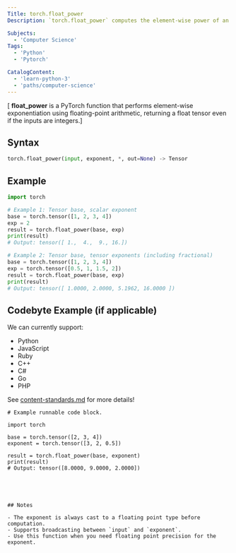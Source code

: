 ```yaml
---
Title: torch.float_power
Description: `torch.float_power` computes the element-wise power of an input tensor to a given exponent, always casting the exponent to a floating point type before the operation. This function is particularly useful when working with fractional exponents or when floating point precision is required.

Subjects: 
  - 'Computer Science'
Tags:
  - 'Python'
  - 'Pytorch'

CatalogContent: 
  - 'learn-python-3'
  - 'paths/computer-science'
---
```


[ **float_power** is a PyTorch function that performs element-wise exponentiation using floating-point arithmetic, returning a float tensor even if the inputs are integers.]

## Syntax

```python
torch.float_power(input, exponent, *, out=None) -> Tensor
```

## Example

```python
import torch

# Example 1: Tensor base, scalar exponent
base = torch.tensor([1, 2, 3, 4])
exp = 2
result = torch.float_power(base, exp)
print(result)
# Output: tensor([ 1.,  4.,  9., 16.])

# Example 2: Tensor base, tensor exponents (including fractional)
base = torch.tensor([1, 2, 3, 4])
exp = torch.tensor([0.5, 1, 1.5, 2])
result = torch.float_power(base, exp)
print(result)
# Output: tensor([ 1.0000, 2.0000, 5.1962, 16.0000 ])
```


## Codebyte Example (if applicable)

We can currently support:

- Python
- JavaScript
- Ruby
- C++
- C#
- Go
- PHP

See [content-standards.md](https://github.com/Codecademy/docs/blob/main/documentation/content-standards.md) for more details!

```codebyte/js
# Example runnable code block.

import torch

base = torch.tensor([2, 3, 4])
exponent = torch.tensor([3, 2, 0.5])

result = torch.float_power(base, exponent)
print(result)
# Output: tensor([8.0000, 9.0000, 2.0000])





## Notes

- The exponent is always cast to a floating point type before computation.
- Supports broadcasting between `input` and `exponent`.
- Use this function when you need floating point precision for the exponent.
